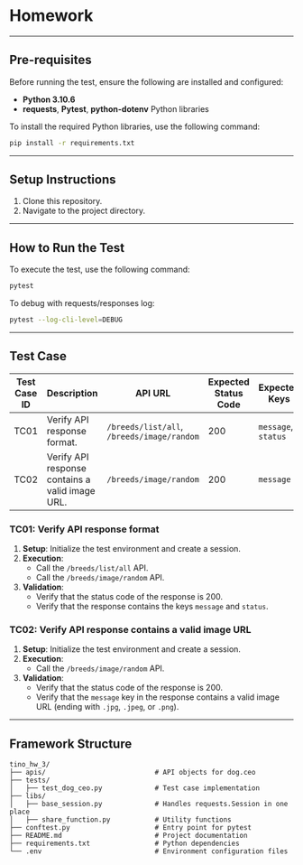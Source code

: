 # Homework

---

## **Pre-requisites**

Before running the test, ensure the following are installed and configured:

- **Python 3.10.6**
- **requests**, **Pytest**, **python-dotenv** Python libraries

To install the required Python libraries, use the following command:
```bash
pip install -r requirements.txt
```

---

## **Setup Instructions**

1. Clone this repository.
2. Navigate to the project directory.

---

## **How to Run the Test**

To execute the test, use the following command:
```bash
pytest
```

To debug with requests/responses log:
```bash
pytest --log-cli-level=DEBUG
```
---

## **Test Case**

| Test Case ID | Description | API URL | Expected Status Code | Expected Keys | Additional Validation |
|-|-|-|-|-|-|
| TC01 | Verify API response format. | `/breeds/list/all`, `/breeds/image/random` | 200 | `message`, `status`| N/A                                                        |
| TC02 | Verify API response contains a valid image URL. | `/breeds/image/random`| 200 | `message` | `message` must be a valid image URL. |

### TC01: Verify API response format

1. **Setup**: Initialize the test environment and create a session.
2. **Execution**: 
   - Call the `/breeds/list/all` API.
   - Call the `/breeds/image/random` API.
3. **Validation**:
   - Verify that the status code of the response is 200.
   - Verify that the response contains the keys `message` and `status`.

### TC02: Verify API response contains a valid image URL

1. **Setup**: Initialize the test environment and create a session.
2. **Execution**: 
   - Call the `/breeds/image/random` API.
3. **Validation**:
   - Verify that the status code of the response is 200.
   - Verify that the `message` key in the response contains a valid image URL (ending with `.jpg`, `.jpeg`, or `.png`).

---

## **Framework Structure**

```plaintext
tino_hw_3/
├── apis/                           # API objects for dog.ceo
├── tests/
│   ├── test_dog_ceo.py             # Test case implementation
├── libs/
│   ├── base_session.py             # Handles requests.Session in one place
│   ├── share_function.py           # Utility functions
├── conftest.py                     # Entry point for pytest
├── README.md                       # Project documentation
├── requirements.txt                # Python dependencies
└── .env                            # Environment configuration files
```

